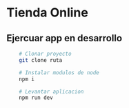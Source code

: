 # Tienda Online

## Ejercuar app en desarrollo

```bash
    # Clonar proyecto
    git clone ruta

    # Instalar modulos de node
    npm i

    # Levantar aplicacion
    npm run dev
```